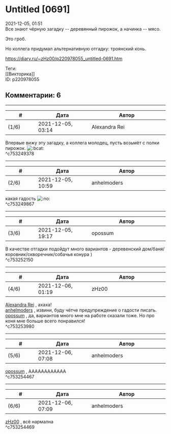 Untitled [0691]
===============

  
2021-12-05, 01:51  
 Все знают чёрную загадку -- деревянный пирожок, а начинка -- мясо.   
   
 Это гроб.   
   
 Но коллега придумал альтернативную отгадку: троянский конь.   
  
<https://diary.ru/~zHz00/p220978055_untitled-0691.htm>  
  
Теги:  
[[Викторика]]  
ID: p220978055  


Комментарии: 6
--------------

  


---



|         #         |              Дата              |                     Автор                     |           ID           |
| --- | --- | --- | --- |
| (1/6) | 2021-12-05, 03:14 | Alexandra Rei | c753249378 |

  
  Впервые вижу эту загадку, а коллега молодец, пусть возьмёт с полки пирожок. ![:bcat:](/picture/2429764.gif)    
 ^c753249378

---



|         #         |              Дата              |                     Автор                     |           ID           |
| --- | --- | --- | --- |
| (2/6) | 2021-12-05, 10:59 | anhelmoders | c753249867 |

  
 какая гадость ![:no:](//diary.ru/picture/1349.gif)   
 ^c753249867

---



|         #         |              Дата              |                     Автор                     |           ID           |
| --- | --- | --- | --- |
| (3/6) | 2021-12-05, 19:17 | opossum | c753252150 |

  
 В качестве отгадки подойдут много вариантов - деревенский дом/баня/коровник/скворечник/собачья конура )   
 ^c753252150

---



|         #         |              Дата              |                     Автор                     |           ID           |
| --- | --- | --- | --- |
| (4/6) | 2021-12-06, 01:19 | zHz00 | c753253980 |

  
  [Alexandra Rei](https://Alexandra-world.diary.ru "[REAL]")  , ахаха!   
  [anhelmoders](https://anhelmoders.diary.ru "No plans. Only wonders.")  , извини, буду чётче предупреждение о гадости писать.   
  [opossum](https://pssm.diary.ru "змей о двух головах")  , да, вариантов много мне на работе сказали тоже. Но про коня мне больше всего понравился!   
 ^c753253980

---



|         #         |              Дата              |                     Автор                     |           ID           |
| --- | --- | --- | --- |
| (5/6) | 2021-12-06, 07:08 | anhelmoders | c753254467 |

  
  [opossum](https://pssm.diary.ru "змей о двух головах")  , АААААААААААА   
 ^c753254467

---



|         #         |              Дата              |                     Автор                     |           ID           |
| --- | --- | --- | --- |
| (6/6) | 2021-12-06, 07:09 | anhelmoders | c753254469 |

  
  [zHz00](https://zHz00.diary.ru "Untitled")  , всё нармална   
 ^c753254469